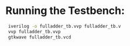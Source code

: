 # Running the Testbench: 
```bash
 iverilog -o fulladder_tb.vvp fulladder_tb.v
 vvp fulladder_tb.vvp
 gtkwave fulladder_tb.vcd
```